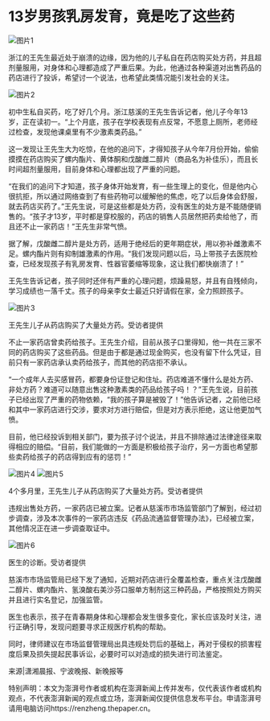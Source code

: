 # 13岁男孩乳房发育，竟是吃了这些药

![图片1](https://image.thepaper.cn/publish/interaction/image/3/710/30.jpg)

浙江的王先生最近处于崩溃的边缘，因为他的儿子私自在药店购买处方药，并且超剂量服用，对身体和心理都造成了严重后果。为此，他通过各种渠道对出售药品的药店进行了投诉，希望讨一个说法，也希望此类情况能引发社会的关注。

![图片2](https://imagepphcloud.thepaper.cn/pph/image/228/177/821.jpg)

初中生私自买药，吃了好几个月。浙江慈溪的王先生告诉记者，他儿子今年13岁，正在读初一。“上个月底，孩子在学校表现有点反常，不愿意上厕所，老师经过检查，发现他课桌里有不少激素类药品。”

这一发现让王先生大为吃惊，在他的追问下，才得知孩子从今年7月份开始，偷偷摸摸在药店购买了螺内酯片、黄体酮和戊酸雌二醇片（商品名为补佳乐），而且长时间超剂量服用，目前身体和心理都出现了严重的问题。

“在我们的追问下才知道，孩子身体开始发育，有一些生理上的变化，但是他内心很抗拒，所以通过网络查到了有些药物可以缓解他的焦虑，吃了以后身体会舒服，就去药店买药了。”王先生说，可是这些都是处方药，没有医生的处方是不能随便销售的。“孩子才13岁，平时都是穿校服的，药店的销售人员居然把药卖给他了，而且还不止一家药店！”王先生非常气愤。

据了解，戊酸雌二醇片是处方药，适用于绝经后的更年期症状，用以弥补雌激素不足。螺内酯片则有抑制雄激素的作用。“我们发现问题以后，马上带孩子去医院检查，已经发现孩子有乳房发育、性器官萎缩等现象，这让我们都快崩溃了！”

王先生告诉记者，孩子同时还伴有严重的心理问题，烦躁易怒，并且有自残倾向，学习成绩也一落千丈。孩子的母亲李女士最近只好请假在家，全力照顾孩子。

![图片3](https://imagepphcloud.thepaper.cn/pph/image/228/177/823.jpg)

王先生儿子从药店购买了大量处方药。受访者提供

不止一家药店曾卖药给孩子。王先生介绍，目前从孩子口里得知，他一共在三家不同的药店购买了这些药品。但是由于都是通过现金购买，也没有留下什么凭证，目前只有一家药店承认卖药给孩子，而其他的药店拒不承认。

“一个成年人去买感冒药，都要身份证登记和住址。药店难道不懂什么是处方药、非处方药？难道可以随意出售这种激素类的药品给孩子吗！？”王先生说，目前孩子已经出现了严重的药物依赖，“我的孩子算是被毁了！”他告诉记者，之前他已经和其中一家药店进行交涉，要求对方进行赔偿，但是对方表示拒绝，这让他更加气愤。

目前，他已经投诉到相关部门，要为孩子讨个说法，并且不排除通过法律途径来取得相应的赔偿。“目前，我们能做的一方面是积极给孩子治疗，另一方面也希望那些卖药给孩子的药店得到应有的惩罚！”

![图片4](https://imagepphcloud.thepaper.cn/pph/image/228/177/824.jpg) ![图片5](https://imagepphcloud.thepaper.cn/pph/image/228/177/826.jpg)

4个多月里，王先生儿子从药店购买了大量处方药。受访者提供

违规出售处方药，一家药店已被立案。记者从慈溪市市场监管部门了解到，经过初步调查，涉及本次事件的一家药店违反《药品流通监督管理办法》，已经被立案，其他情况正在进一步调查取证中。

![图片6](https://imagepphcloud.thepaper.cn/pph/image/228/177/827.jpg)

医生的诊断。受访者提供

慈溪市市场监管局已经下发了通知，近期对药店进行全覆盖检查，重点关注戊酸雌二醇片、螺内酯片、氢溴酸右美沙芬口服单方制剂这三种药品，严格按照处方购买并且进行实名登记，加强监管。

医生也表示，孩子在青春期身体和心理都会发生很多变化，家长应该及时关注，进行正确引导，发现问题要寻求正规医疗机构的帮助。

同时，律师建议在市场监督管理局出具违规处罚后的基础上，再对于侵权的损害程度后果及损失提起民事诉讼，必要时可以对造成的损失进行司法鉴定。

来源|潇湘晨报、宁波晚报、新晚报等

特别声明：本文为澎湃号作者或机构在澎湃新闻上传并发布，仅代表该作者或机构观点，不代表澎湃新闻的观点或立场，澎湃新闻仅提供信息发布平台。申请澎湃号请用电脑访问https://renzheng.thepaper.cn。
